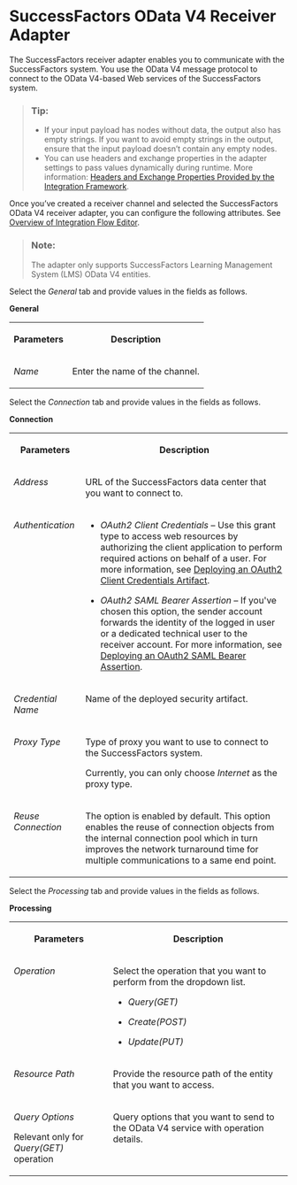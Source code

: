 <!-- loiocd091fc8051d42ee95eda2858ca2a2f0 -->

# SuccessFactors OData V4 Receiver Adapter

The SuccessFactors receiver adapter enables you to communicate with the SuccessFactors system. You use the OData V4 message protocol to connect to the OData V4-based Web services of the SuccessFactors system.

> ### Tip:  
> -   If your input payload has nodes without data, the output also has empty strings. If you want to avoid empty strings in the output, ensure that the input payload doesn’t contain any empty nodes.
> -   You can use headers and exchange properties in the adapter settings to pass values dynamically during runtime. More information: [Headers and Exchange Properties Provided by the Integration Framework](headers-and-exchange-properties-provided-by-the-integration-framework-d0fcb09.md).

Once you’ve created a receiver channel and selected the SuccessFactors OData V4 receiver adapter, you can configure the following attributes. See [Overview of Integration Flow Editor](overview-of-integration-flow-editor-db10beb.md).

> ### Note:  
> The adapter only supports SuccessFactors Learning Management System \(LMS\) OData V4 entities.

Select the *General* tab and provide values in the fields as follows.

**General**


<table>
<tr>
<th valign="top">

Parameters

</th>
<th valign="top">

Description

</th>
</tr>
<tr>
<td valign="top">

*Name*

</td>
<td valign="top">

Enter the name of the channel.

</td>
</tr>
</table>

Select the *Connection* tab and provide values in the fields as follows.

**Connection**


<table>
<tr>
<th valign="top">

Parameters

</th>
<th valign="top">

Description

</th>
</tr>
<tr>
<td valign="top">

*Address* 

</td>
<td valign="top">

URL of the SuccessFactors data center that you want to connect to.

</td>
</tr>
<tr>
<td valign="top">

*Authentication* 

</td>
<td valign="top">

-   *OAuth2 Client Credentials* – Use this grant type to access web resources by authorizing the client application to perform required actions on behalf of a user. For more information, see [Deploying an OAuth2 Client Credentials Artifact](deploying-an-oauth2-client-credentials-artifact-801b106.md).

-   *OAuth2 SAML Bearer Assertion* – If you've chosen this option, the sender account forwards the identity of the logged in user or a dedicated technical user to the receiver account. For more information, see [Deploying an OAuth2 SAML Bearer Assertion](deploying-an-oauth2-saml-bearer-assertion-3ee6582.md).




</td>
</tr>
<tr>
<td valign="top">

*Credential Name* 

</td>
<td valign="top">

Name of the deployed security artifact.

</td>
</tr>
<tr>
<td valign="top">

*Proxy Type* 

</td>
<td valign="top">

Type of proxy you want to use to connect to the SuccessFactors system.

Currently, you can only choose *Internet* as the proxy type.

</td>
</tr>
<tr>
<td valign="top">

*Reuse Connection*

</td>
<td valign="top">

The option is enabled by default. This option enables the reuse of connection objects from the internal connection pool which in turn improves the network turnaround time for multiple communications to a same end point.

</td>
</tr>
</table>

Select the *Processing* tab and provide values in the fields as follows.

**Processing**


<table>
<tr>
<th valign="top">

Parameters

</th>
<th valign="top">

Description

</th>
</tr>
<tr>
<td valign="top">

*Operation* 

</td>
<td valign="top">

Select the operation that you want to perform from the dropdown list.

-   *Query\(GET\)*

-   *Create\(POST\)*

-   *Update\(PUT\)*




</td>
</tr>
<tr>
<td valign="top">

*Resource Path* 

</td>
<td valign="top">

Provide the resource path of the entity that you want to access.

</td>
</tr>
<tr>
<td valign="top">

*Query Options*

Relevant only for *Query\(GET\)* operation

</td>
<td valign="top">

Query options that you want to send to the OData V4 service with operation details.

</td>
</tr>
</table>


